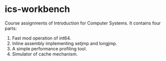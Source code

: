 # ics-workbench

Course assignments of Introduction for Computer Systems. It contains four parts:
1. Fast mod operation of int64.
2. Inline assembly implementing setjmp and longjmp.
3. A simple performance profiling tool.
4. Simulator of cache mechanism.
